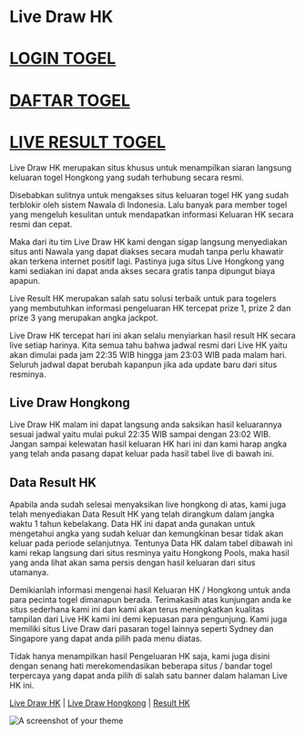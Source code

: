 # Live Draw HK
# [LOGIN TOGEL](https://fixibet.net/?ref=seowin)
# [DAFTAR TOGEL](https://fixibet.net/Daftar.aspx?ref=seowin)
# [LIVE RESULT TOGEL](https://fixibet.net/?ref=seowin)

Live Draw HK merupakan situs khusus untuk menampilkan siaran langsung keluaran togel Hongkong yang sudah terhubung secara resmi.

Disebabkan sulitnya untuk mengakses situs keluaran togel HK yang sudah terblokir oleh sistem Nawala di Indonesia. Lalu banyak para member togel yang mengeluh kesulitan untuk mendapatkan informasi Keluaran HK secara resmi dan cepat.

Maka dari itu tim Live Draw HK kami dengan sigap langsung menyediakan situs anti Nawala yang dapat diakses secara mudah tanpa perlu khawatir akan terkena internet positif lagi. Pastinya juga situs Live Hongkong yang kami sediakan ini dapat anda akses secara gratis tanpa dipungut biaya apapun.

Live Result HK merupakan salah satu solusi terbaik untuk para togelers yang membutuhkan informasi pengeluaran HK tercepat prize 1, prize 2 dan prize 3 yang merupakan angka jackpot.

Live Draw HK tercepat hari ini akan selalu menyiarkan hasil result HK secara live setiap harinya. Kita semua tahu bahwa jadwal resmi dari Live HK yaitu akan dimulai pada jam 22:35 WIB hingga jam 23:03 WIB pada malam hari. Seluruh jadwal dapat berubah kapanpun jika ada update baru dari situs resminya.

## Live Draw Hongkong

Live Draw HK malam ini dapat langsung anda saksikan hasil keluarannya sesuai jadwal yaitu mulai pukul 22:35 WIB sampai dengan 23:02 WIB. Jangan sampai kelewatan hasil keluaran HK hari ini dan kami harap angka yang telah anda pasang dapat keluar pada hasil tabel live di bawah ini.

## Data Result HK

Apabila anda sudah selesai menyaksikan live hongkong di atas, kami juga telah menyediakan Data Result HK yang telah dirangkum dalam jangka waktu 1 tahun kebelakang. Data HK ini dapat anda gunakan untuk mengetahui angka yang sudah keluar dan kemungkinan besar tidak akan keluar pada periode selanjutnya. Tentunya Data HK dalam tabel dibawah ini kami rekap langsung dari situs resminya yaitu Hongkong Pools, maka hasil yang anda lihat akan sama persis dengan hasil keluaran dari situs utamanya.

Demikianlah informasi mengenai hasil Keluaran HK / Hongkong untuk anda para pecinta togel dimanapun berada. Terimakasih atas kunjungan anda ke situs sederhana kami ini dan kami akan terus meningkatkan kualitas tampilan dari Live HK kami ini demi kepuasan para pengunjung. Kami juga memiliki situs Live Draw dari pasaran togel lainnya seperti Sydney dan Singapore yang dapat anda pilih pada menu diatas.

Tidak hanya menampilkan hasil Pengeluaran HK saja, kami juga disini dengan senang hati merekomendasikan beberapa situs / bandar togel terpercaya yang dapat anda pilih di salah satu banner dalam halaman Live HK ini.

[Live Draw HK](https://atom.io/packages/live-draw-hk-tercepat) | [Live Draw Hongkong](https://atom.io/packages/live-draw-hk-tercepat) | [Result HK](https://atom.io/packages/live-draw-hk-tercepat)

![A screenshot of your theme](https://f.cloud.github.com/assets/69169/2289498/4c3cb0ec-a009-11e3-8dbd-077ee11741e5.gif)
